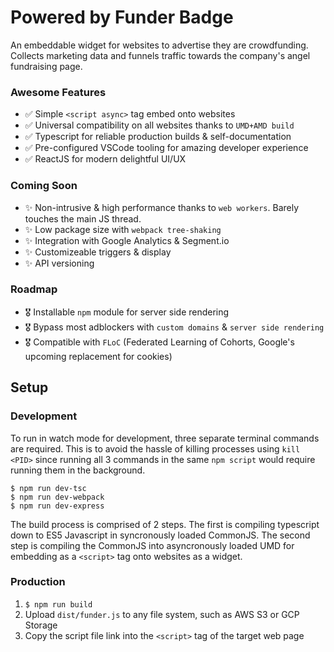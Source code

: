 # Powered by Funder Badge

An embeddable widget for websites to advertise they are crowdfunding. Collects marketing data and funnels traffic towards the company's angel fundraising page.

### Awesome Features
- ✅  Simple `<script async>` tag embed onto websites
- ✅  Universal compatibility on all websites thanks to `UMD+AMD build`
- ✅  Typescript for reliable production builds & self-documentation
- ✅  Pre-configured VSCode tooling for amazing developer experience
- ✅  ReactJS for modern delightful UI/UX

### Coming Soon
- ✨  Non-intrusive & high performance thanks to `web workers`. Barely touches the main JS thread.
- ✨  Low package size with `webpack tree-shaking`
- ✨  Integration with Google Analytics & Segment.io
- ✨  Customizeable triggers & display
- ✨  API versioning

### Roadmap
- 🎖  Installable `npm` module for server side rendering
- 🎖  Bypass most adblockers with `custom domains` & `server side rendering`
- 🎖  Compatible with `FLoC` (Federated Learning of Cohorts, Google's upcoming replacement for cookies)

## Setup

### Development

To run in watch mode for development, three separate terminal commands are required. This is to avoid the hassle of killing processes using `kill <PID>` since running all 3 commands in the same `npm script` would require running them in the background.

```
$ npm run dev-tsc
$ npm run dev-webpack
$ npm run dev-express
```

The build process is comprised of 2 steps. The first is compiling typescript down to ES5 Javascript in syncronously loaded CommonJS. The second step is compiling the CommonJS into asyncronously loaded UMD for embedding as a `<script>` tag onto websites as a widget.

### Production
1. `$ npm run build`
2. Upload `dist/funder.js` to any file system, such as AWS S3 or GCP Storage
3. Copy the script file link into the `<script>` tag of the target web page